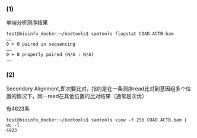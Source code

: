 ### (1)
单端分析测序结果
```
test@bioinfo_docker:~/bedtools$ samtools flagstat COAD.ACTB.bam
……
0 + 0 paired in sequencing
……
0 + 0 properly paired (N/A : N/A)
……
```
### (2)
Secondary Alignment,即次要比对，指的是在一条测序read比对到基因组多个位置的情况下，同一read在其他位置的比对结果（通常是次优）

有4623条
```
test@bioinfo_docker:~/bedtools$ samtools view -f 256 COAD.ACTB.bam | wc -l
4923
```
